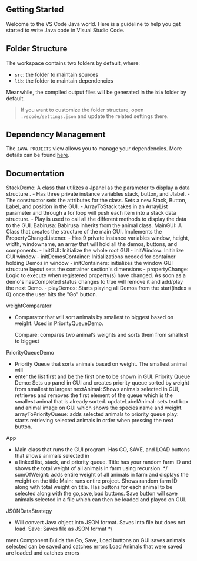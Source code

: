 ## Getting Started

Welcome to the VS Code Java world. Here is a guideline to help you get started to write Java code in Visual Studio Code.

## Folder Structure

The workspace contains two folders by default, where:

- `src`: the folder to maintain sources
- `lib`: the folder to maintain dependencies

Meanwhile, the compiled output files will be generated in the `bin` folder by default.

> If you want to customize the folder structure, open `.vscode/settings.json` and update the related settings there.

## Dependency Management

The `JAVA PROJECTS` view allows you to manage your dependencies. More details can be found [here](https://github.com/microsoft/vscode-java-dependency#manage-dependencies).


## Documentation
 StackDemo: A class that utilizes a Jpanel as the parameter to display a data structure . 
    - Has three private instance variables stack, button, and Jlabel. 
    - The constructor sets the attributes for the class. Sets a new Stack, Button, Label, and position in the GUI.
    - ArrayToStack takes in an ArrayList parameter and through a for loop will push each item into a stack data       structure.
    - Play is used to call all the different methods to display the data to the GUI.
Babirusa: Babirusa inherits from the animal class. 
MainGUI: A Class that creates the structure of the main GUI. Implements the PropertyChangeListener.
    - Has 9 private instance variables window, height, width, windowname, an array that will hold all the demos, buttons, and components. 
    - InitGUI: Initialize the whole root GUI
    - initWindow: Initialize GUI window
    - initDemosContainer: Initializations needed for container holding Demos in window
    - initContainers: initializes the window GUI structure layout sets the container section's dimensions
    - propertyChange: Logic to execute when registered property(s) have changed. As soon as a demo's hasCompleted status changes to true will remove it and add/play the next Demo.
    - playDemos: Starts playing all Demos from the start(index = 0)  once the user hits the "Go" button.

weightComparator

* Comparator that will sort animals by smallest to biggest based on weight. Used in PriorityQueueDemo.
  
  Compare: compares two animal’s weights and sorts them from smallest to biggest

PriorityQueueDemo

* Priority Queue that sorts animals based on weight. The smallest animal will
* enter the list first and be the first one to be shown in GUI.
  Priority Queue Demo: Sets up panel in GUI and creates priority queue sorted by weight from smallest to largest
  nextAnimal: Shows animals selected in GUI, retrieves and removes the first element of the queue which is the smallest animal that is already sorted.
  updateLabelAnimal: sets text box and animal image on GUI which shows the species name and weight.
  arrayToPriorityQueue: adds selected animals to priority queue
  play: starts retrieving selected animals in order when pressing the next button.

App

* Main class that runs the GUI program. Has GO, SAVE, and LOAD buttons that shows animals selected in
* a linked list, stack, and priority queue. Title has your random farm ID and shows the total weight of all animals in farm using recursion.
  */
  sumOfWeight: adds entire weight of all animals in farm and displays the weight on the title
  Main: runs entire project. Shows random farm ID along with total weight on title. Has buttons for each animal to be selected along with the go,save,load buttons. Save button will save animals selected in a file which can then be loaded and played on GUI.

JSONDataStrategy

* Will convert Java object into JSON format. Saves into file but does not load.
  Save: Saves file as JSON format
  */

menuComponent
Builds the Go, Save, Load buttons on GUI
saves
animals selected can be saved and catches errors
Load
Animals that were saved are loaded and catches errors

